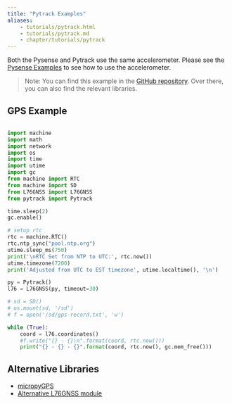 ```yaml
---
title: "Pytrack Examples"
aliases:
    - tutorials/pytrack.html
    - tutorials/pytrack.md
    - chapter/tutorials/pytrack
---
```


Both the Pysense and Pytrack use the same accelerometer. Please see the [Pysense Examples](../pysense) to see how to use the accelerometer.
>Note: You can find this example in the [GitHub repository](https://github.com/pycom/pycom-libraries/tree/master/pytrack). Over there, you can also find the relevant libraries.

## GPS Example

```python

import machine
import math
import network
import os
import time
import utime
import gc
from machine import RTC
from machine import SD
from L76GNSS import L76GNSS
from pytrack import Pytrack

time.sleep(2)
gc.enable()

# setup rtc
rtc = machine.RTC()
rtc.ntp_sync("pool.ntp.org")
utime.sleep_ms(750)
print('\nRTC Set from NTP to UTC:', rtc.now())
utime.timezone(7200)
print('Adjusted from UTC to EST timezone', utime.localtime(), '\n')

py = Pytrack()
l76 = L76GNSS(py, timeout=30)

# sd = SD()
# os.mount(sd, '/sd')
# f = open('/sd/gps-record.txt', 'w')

while (True):
    coord = l76.coordinates()
    #f.write("{} - {}\n".format(coord, rtc.now()))
    print("{} - {} - {}".format(coord, rtc.now(), gc.mem_free()))
```

## Alternative Libraries

* [micropyGPS](https://github.com/inmcm/micropyGPS)
* [Alternative L76GNSS module](https://github.com/andrethemac/L76GLNSV4/blob/master/L76GNSV4.py)
